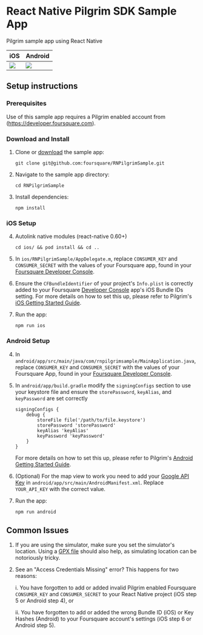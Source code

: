 # React Native Pilgrim SDK Sample App
Pilgrim sample app using React Native

|iOS                |Android                |
|-------------------|-----------------------|
|![](images/ios.gif)|![](images/android.gif)|

## Setup instructions


### Prerequisites

Use of this sample app requires a Pilgrim enabled account from (https://developer.foursquare.com).


### Download and Install

1. Clone or [download](https://github.com/foursquare/RNPilgrimSample) the sample app:

    `git clone git@github.com:foursquare/RNPilgrimSample.git`

2. Navigate to the sample app directory:

    `cd RNPilgrimSample`

3. Install dependencies:

    `npm install`


### iOS Setup

4. Autolink native modules (react-native 0.60+)

    `cd ios/ && pod install && cd ..`

5. In `ios/RNPilgrimSample/AppDelegate.m`, replace `CONSUMER_KEY` and `CONSUMER_SECRET` with the values of your Foursquare app, found in your [Foursquare Developer Console](https://foursquare.com/developers/apps/).


6. Ensure the `CFBundleIdentifier` of your project's `Info.plist` is correctly added to your Foursquare [Developer Console](https://foursquare.com/developers/apps/) app's iOS Bundle IDs setting. For more details on how to set this up, please refer to Pilgrim's [iOS Getting Started Guide](https://developer.foursquare.com/docs/pilgrim-sdk/ios#register-your-apps-bundle-ids).

7. Run the app:

    `npm run ios`



### Android Setup

4. In `android/app/src/main/java/com/rnpilgrimsample/MainApplication.java`, replace `CONSUMER_KEY` and `CONSUMER_SECRET` with the values of your Foursquare App, found in your [Foursquare Developer Console](https://developer.foursquare.com).

5. In `android/app/build.gradle` modify the `signingConfigs` section to use your keystore file and ensure the `storePassword`, `keyAlias`, and `keyPassword` are set correctly

    ```
    signingConfigs {
        debug {
            storeFile file('/path/to/file.keystore')
            storePassword 'storePassword'
            keyAlias 'keyAlias'
            keyPassword 'keyPassword'
        }
    }
    ```
    
    For more details on how to set this up, please refer to Pilgrim's [Android Getting Started Guide](https://developer.foursquare.com/docs/pilgrim-sdk/android#register-your-apps-key-hashes).

6. (Optional) For the map view to work you need to add your [Google API Key](https://developers.google.com/maps/documentation/android-sdk/get-api-key) in `android/app/src/main/AndroidManifest.xml`.  Replace `YOUR_API_KEY` with the correct value.

7. Run the app:

    `npm run android`


## Common Issues

1. If you are using the simulator, make sure you set the simulator's location. Using a [GPX file](https://www.gpxgenerator.com/) should also help, as simulating location can be notoriously tricky.

2. See an "Access Credentials Missing" error? This happens for two reasons:

    i. You have forgotten to add or added invalid Pilgrim enabled Foursquare `CONSUMER_KEY` and `CONSUMER_SECRET` to your React Native project (iOS step 5 or Android step 4), or
    
    ii. You have forgotten to add or added the wrong Bundle ID (iOS) or Key Hashes (Android) to your Foursquare account's settings (iOS step 6 or Android step 5).

